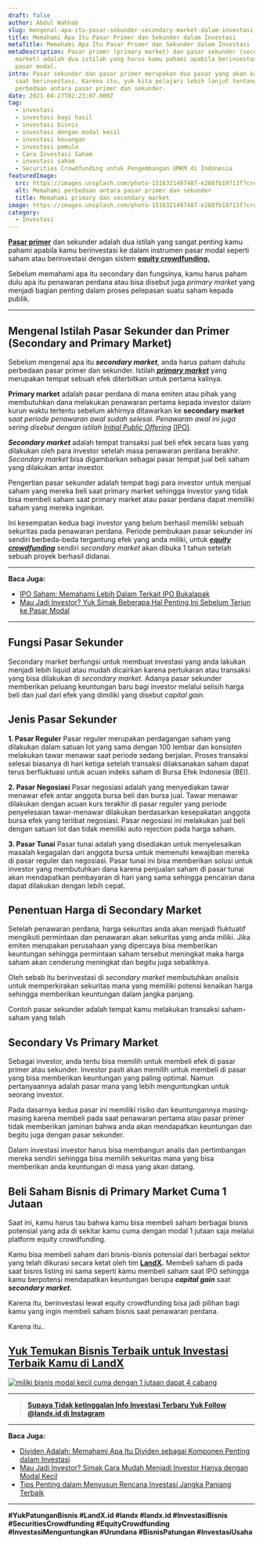 ```yaml
---
draft: false
author: Abdul Wahhab
slug: mengenal-apa-itu-pasar-sekunder-secondary-market-dalam-investasi
title: Memahami Apa Itu Pasar Primer dan Sekunder dalam Investasi
metaTitle: Memahami Apa Itu Pasar Primer dan Sekunder dalam Investasi
metaDescription: Pasar primer (primary market) dan pasar sekunder (secondary
  market) adalah dua istilah yang harus kamu pahami apabila berinvestasi di
  pasar modal.
intro: Pasar sekunder dan pasar primer merupakan dua pasar yang akan kamu temui
  saat berinvestasi. Karena itu, yuk kita pelajari lebih lanjut tentang
  perbedaan antara pasar primer dan sekunder.
date: 2021-04-27T02:23:07.000Z
tag:
  - investasi
  - investasi bagi hasil
  - investasi bisnis
  - investasi dengan modal kecil
  - investasi keuangan
  - investasi pemula
  - Cara Investasi Saham
  - investasi saham
  - Securities Crowdfunding untuk Pengembangan UMKM di Indonesia
featuredImage:
  src: https://images.unsplash.com/photo-1516321497487-e288fb19713f?crop=entropy&cs=tinysrgb&fit=max&fm=jpg&ixid=MnwxMTc3M3wwfDF8c2VhcmNofDF8fHNlY29uZGFyeSUyMG1hcmtldHxlbnwwfHx8fDE2NDAyODYxOTc&ixlib=rb-1.2.1&q=80&w=1080
  alt: Memahami perbedaan antara pasar primer dan sekunder
  title: Memahami primary dan secondary market
image: https://images.unsplash.com/photo-1516321497487-e288fb19713f?crop=entropy&cs=tinysrgb&fit=max&fm=jpg&ixid=MnwxMTc3M3wwfDF8c2VhcmNofDF8fHNlY29uZGFyeSUyMG1hcmtldHxlbnwwfHx8fDE2NDAyODYxOTc&ixlib=rb-1.2.1&q=80&w=1080
category:
  - Investasi
---
```

**[Pasar primer](https://landx.id/project/)** dan sekunder adalah dua istilah yang sangat penting kamu pahami apabila kamu berinvestasi ke dalam instrumen pasar modal seperti saham atau berinvestasi dengan sistem **[equity crowdfunding.](https://landx.id/)**

Sebelum memahami apa itu secondary dan fungsinya, kamu harus paham dulu apa itu penawaran perdana atau bisa disebut juga *primary market* yang menjadi bagian penting dalam proses pelepasan suatu saham kepada publik.

- - -

## Mengenal Istilah Pasar Sekunder dan Primer (Secondary and Primary Market)

Sebelum mengenal apa itu ***secondary market***, anda harus paham dahulu perbedaan pasar primer dan sekunder. Istilah ***[primary market](https://landx.id/project/)*** yang merupakan tempat sebuah efek diterbitkan untuk pertama kalinya.

**Primary market** adalah pasar perdana di mana emiten atau pihak yang membutuhkan dana melakukan penawaran pertama kepada investor dalam kurun waktu tertentu sebelum akhirnya ditawarkan ke **secondary market** s*aat periode penawaran awal sudah selesai. Penawaran awal ini juga sering disebut dengan istilah [Initial Public Offering](https://landx.id/project/)* [(IPO)](https://landx.id/).

***Secondary market***  adalah tempat transaksi jual beli efek secara luas yang dilakukan oleh para investor setelah masa penawaran perdana berakhir. *Secondary market* bisa digambarkan sebagai pasar tempat jual beli saham yang dilakukan antar investor.

Pengertian pasar sekunder adalah tempat bagi para investor untuk menjual saham yang mereka beli saat primary market sehingga investor yang tidak bisa membeli saham saat primary market atau pasar perdana dapat memiliki saham yang mereka inginkan.

Ini kesempatan kedua bagi investor yang belum berhasil memiliki sebuah sekuritas pada penawaran perdana. Periode pembukaan pasar sekunder ini sendiri berbeda-beda tergantung efek yang anda miliki, untuk ***[equity crowdfunding](https://landx.id/project/)*** sendiri *secondary market* akan dibuka 1 tahun setelah sebuah proyek berhasil didanai.

- - -

**Baca Juga:**

* [IPO Saham: Memahami Lebih Dalam Terkait IPO Bukalapak](https://landx.id/blog/ipo-saham-bukalapak/)
* [Mau Jadi Investor? Yuk Simak Beberapa Hal Penting Ini Sebelum Terjun ke Pasar Modal](https://landx.id/blog/pasar-modal-adalah/)

- - -

## Fungsi Pasar Sekunder

Secondary market berfungsi untuk membuat investasi yang anda lakukan menjadi lebih liquid atau mudah dicairkan karena pertukaran atau transaksi yang bisa dilakukan di *secondary market.* Adanya pasar sekunder memberikan peluang keuntungan baru bagi investor melalui selisih harga beli dan jual dari efek yang dimiliki yang disebut *capital gain*.

## Jenis Pasar Sekunder

**1. Pasar Reguler** 
Pasar reguler merupakan perdagangan saham yang dilakukan dalam satuan lot yang sama dengan 100 lembar dan konsisten melakukan tawar menawar saat periode sedang berjalan. Proses transaksi selesai biasanya di hari ketiga setelah transaksi dilaksanakan saham dapat terus berfluktuasi untuk acuan indeks saham di Bursa Efek Indonesia (BEI).

**2. Pasar Negosiasi**
Pasar negosiasi adalah yang menyediakan tawar menawar efek antar anggota bursa beli dan bursa jual. Tawar menawar dilakukan dengan acuan kurs terakhir di pasar reguler yang periode penyelesaian tawar-menawar dilakukan berdasarkan kesepakatan anggota bursa efek yang terlibat negosiasi. Pasar negosiasi ini melakukan jual beli dengan satuan lot dan tidak memiliki auto rejection pada harga saham. 

**3. Pasar Tunai**
Pasar tunai adalah yang disediakan untuk menyelesaikan masalah kegagalan dari anggota bursa untuk memenuhi kewajiban mereka di pasar reguler dan negosiasi. Pasar tunai ini bisa memberikan solusi untuk investor yang membutuhkan dana karena penjualan saham di pasar tunai akan mendapatkan pembayaran di hari yang sama sehingga pencairan dana dapat dilakukan dengan lebih cepat.

## Penentuan Harga di Secondary Market

Setelah penawaran perdana, harga sekuritas anda akan menjadi fluktuatif mengikuti permintaan dan penawaran akan sekuritas yang anda miliki. Jika emiten merupakan perusahaan yang dipercaya bisa memberikan keuntungan sehingga permintaan saham tersebut meningkat maka harga saham akan cenderung meningkat dan begitu juga sebaliknya.

Oleh sebab itu berinvestasi di *secondary market* membutuhkan analisis untuk memperkirakan sekuritas mana yang memiliki potensi kenaikan harga sehingga memberikan keuntungan dalam jangka panjang.

Contoh pasar sekunder adalah tempat kamu melakukan transaksi saham-saham yang telah 

## Secondary Vs Primary Market

Sebagai investor, anda tentu bisa memilih untuk membeli efek di pasar primer atau sekunder. Investor pasti akan memilih untuk membeli di pasar yang bisa memberikan keuntungan yang paling optimal. Namun pertanyaannya adalah pasar mana yang lebih menguntungkan untuk seorang investor.

Pada dasarnya kedua pasar ini memiliki risiko dan keuntungannya masing-masing karena membeli pada saat penawaran pertama atau pasar primer tidak memberikan jaminan bahwa anda akan mendapatkan keuntungan dan begitu juga dengan pasar sekunder.

Dalam investasi investor harus bisa membangun analis dan pertimbangan mereka sendiri sehingga bisa memilih sekuritas mana yang bisa memberikan anda keuntungan di masa yang akan datang.

## Beli Saham Bisnis di Primary Market Cuma 1 Jutaan

Saat ini, kamu harus tau bahwa kamu bisa membeli saham berbagai bisnis potensial yang ada di sekitar kamu cuma dengan modal 1 jutaan saja melalui platform equity crowdfunding.

Kamu bisa membeli saham dari bisnis-bisnis potensial dari berbagai sektor yang telah dikurasi secara ketat oleh tim **[LandX](https://landx.id/project/).** Membeli saham di pada saat bisnis listing ini sama seperti kamu membeli saham saat IPO sehingga kamu berpotensi mendapatkan keuntungan berupa ***capital gain*** saat ***secondary market.***

Karena itu, berinvestasi lewat equity crowdfunding bisa jadi pilihan bagi kamu yang ingin membeli saham bisnis saat penawaran perdana.

Karena itu..

## [Yuk Temukan Bisnis Terbaik untuk Investasi Terbaik Kamu di LandX](https://app.landx.id/?utm_source=Organic+Page&utm_medium=Content+Blog&utm_campaign=BlogLandX&utm_id=Blog)

<!--StartFragment-->

[![miliki bisnis modal kecil cuma dengan 1 jutaan dapat 4 cabang ](https://accountgram-production.sfo2.cdn.digitaloceanspaces.com/landx_ghost/2021/11/jadi-owner-bisnis-hanya-1-jutaan-dengan-cuan-yang-sangat-menjanjikan.png)](https://app.landx.id/?utm_source=Organic+Page&utm_medium=Content+Blog&utm_campaign=BlogLandX&utm_id=Blog)

<!--EndFragment-->

- - -

> **[Supaya Tidak ketinggalan Info Investasi Terbaru Yuk Follow @landx.id di Instagram](https://www.instagram.com/landx.id/?utm_medium=copy_link)**

- - -

**Baca Juga:**

* [Dividen Adalah: Memahami Apa Itu Dividen sebagai Komponen Penting dalam Investasi](https://landx.id/blog/memahami-apa-itu-dividen/)
* [Mau Jadi Investor? Simak Cara Mudah Menjadi Investor Hanya dengan Modal Kecil](https://landx.id/blog/cara-menjadi-investor/)
* [Tips Penting dalam Menyusun Rencana Investasi Jangka Panjang Terbaik](https://landx.id/blog/investasi-jangka-panjang-adalah/)

- - -

**\#YukPatunganBisnis    #LandX.id    #landx         #landx.id    #InvestasiBisnis  #SecuritiesCrowdfunding   #EquityCrowdfunding    #InvestasiMenguntungkan     #Urundana    #BisnisPatungan    #InvestasiUsaha**